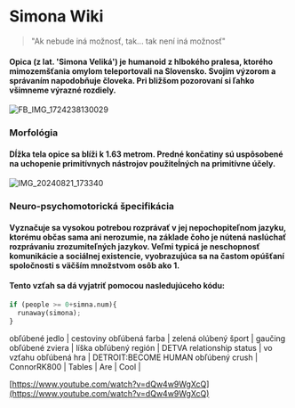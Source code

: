 # Simona Wiki
> "Ak nebude iná možnosť, tak... tak není iná možnosť"


#### Opica (z lat. 'Simona Veliká') je humanoid z hlbokého pralesa, ktorého mimozemšťania omylom teleportovali na Slovensko. Svojím výzorom a správaním napodobňuje človeka. Pri bližšom pozorovaní si ľahko všimneme výrazné rozdiely.
![FB_IMG_1724238130029](https://github.com/user-attachments/assets/8572bb81-1c7b-411d-8895-2c65532de4e4)

### Morfológia
#### Dĺžka tela opice sa blíži k 1.63 metrom. Predné končatiny sú uspôsobené na uchopenie primitívnych nástrojov použiteĺných na primitívne účely.
![IMG_20240821_173340](https://github.com/user-attachments/assets/ed5d14a3-2d33-4bab-8f26-40f3583af5ea)

### Neuro-psychomotorická špecifikácia
#### Vyznačuje sa vysokou potrebou rozprávať v jej nepochopiteľnom jazyku, ktorému občas sama ani nerozumie, na základe čoho je nútená naslúchať rozprávaniu zrozumiteľných jazykov. Veľmi typicá je neschopnosť komunikácie a sociálnej existencie, vyobrazujúca sa na častom opúšťaní spoločnosti s väčším množstvom osôb ako 1.

#### Tento vzťah sa dá vyjatriť pomocou nasledujúceho kódu:
```python
if (people >= 0+simna.num){
  runaway(simona);
}
```

obľúbené jedlo | cestoviny
obľúbená farba | zelená
olúbený šport | gaučing
obľúbené zviera | líška
obľúbený región | DETVA
relationship status | vo vzťahu
obľúbená hra | DETROIT:BECOME HUMAN
obľúbený crush | ConnorRK800
| Tables        | Are           | Cool  |


[https://www.youtube.com/watch?v=dQw4w9WgXcQ](https://www.youtube.com/watch?v=dQw4w9WgXcQ)

